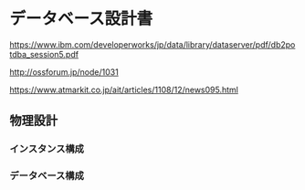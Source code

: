 # データベース設計書

https://www.ibm.com/developerworks/jp/data/library/dataserver/pdf/db2potdba_session5.pdf

http://ossforum.jp/node/1031

https://www.atmarkit.co.jp/ait/articles/1108/12/news095.html

## 物理設計

### インスタンス構成

### データベース構成

### 

